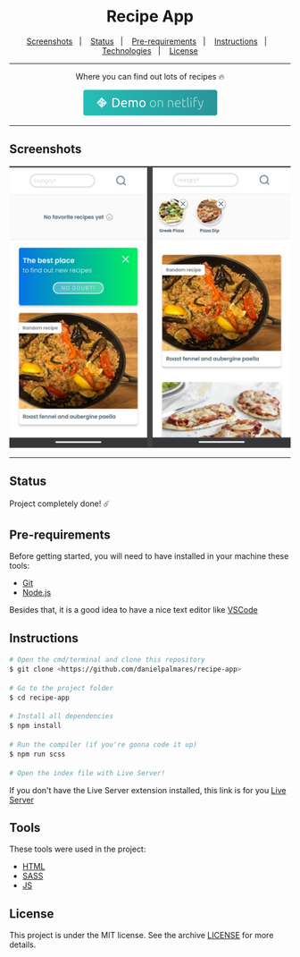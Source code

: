 <h1 align="center">
  Recipe App
</h1>

<p align="center">
  <a href="#screenshots">Screenshots</a>&nbsp;&nbsp;&nbsp;|&nbsp;&nbsp;&nbsp;
  <a href="#status">Status</a>&nbsp;&nbsp;&nbsp;|&nbsp;&nbsp;&nbsp;
  <a href="#pre-requirements">Pre-requirements</a>&nbsp;&nbsp;&nbsp;|&nbsp;&nbsp;&nbsp;
  <a href="#instructions">Instructions</a>&nbsp;&nbsp;&nbsp;|&nbsp;&nbsp;&nbsp;
  <a href="#technologies">Technologies</a>&nbsp;&nbsp;&nbsp;|&nbsp;&nbsp;&nbsp;
  <a href="#license">License</a>
</p>

---

<p align="center">
  Where you can find out lots of recipes 🔥
</p>

<p align="center">
  <a href="https://dann-recipe-app.netlify.app/" target="_blank">
    <img alt="Demo on Netlify" src="https://github.com/danielpalmares/omnifood/blob/master/.github/demo-on-netlify.png">
  </a>
</p>

---

## Screenshots

![Layout](https://github.com/danielpalmares/recipe-app/blob/main/src/img/PicsArt_03-04-01.04.27.jpg)

---

## Status

Project completely done! ☄️

## Pre-requirements

Before getting started, you will need to have installed in your machine these tools: 

- [Git](https://git-scm.com)
- [Node.js](https://nodejs.org/en/)

Besides that, it is a good idea to have a nice text editor like [VSCode](https://code.visualstudio.com/)

## Instructions

```bash
# Open the cmd/terminal and clone this repository
$ git clone <https://github.com/danielpalmares/recipe-app>

# Go to the project folder
$ cd recipe-app

# Install all dependencies
$ npm install

# Run the compiler (if you're gonna code it up)
$ npm run scss

# Open the index file with Live Server!
```

If you don't have the Live Server extension installed, this link is for you [Live Server](https://marketplace.visualstudio.com/items?itemName=ritwickdey.LiveServer)

## Tools

These tools were used in the project:

- [HTML](https://developer.mozilla.org/pt-BR/docs/Web/HTML)
- [SASS](https://sass-lang.com/)
- [JS](https://developer.mozilla.org/pt-BR/docs/Web/JavaScript)

## License

This project is under the MIT license. See the archive [LICENSE](https://github.com/danielpalmares/recipe-app/blob/master/LICENSE) for more details.
